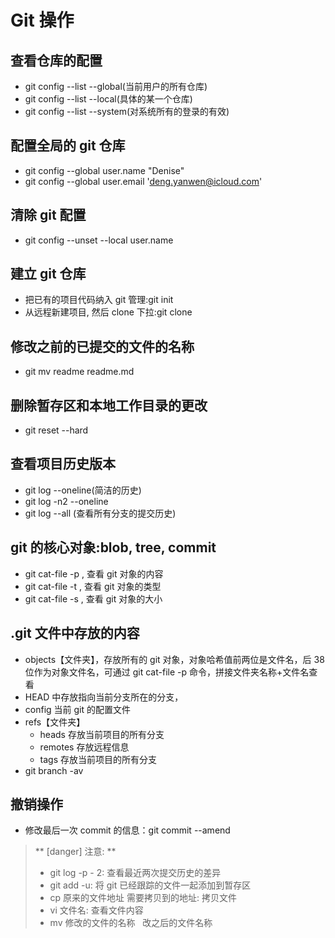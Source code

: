 # Git 操作

## 查看仓库的配置

- git config --list --global(当前用户的所有仓库)
- git config --list --local(具体的某一个仓库)
- git config --list --system(对系统所有的登录的有效)

## 配置全局的 git 仓库

- git config --global user.name "Denise"
- git config --global user.email 'deng.yanwen@icloud.com'

## 清除 git 配置

- git config --unset --local user.name

## 建立 git 仓库

- 把已有的项目代码纳入 git 管理:git init
- 从远程新建项目, 然后 clone 下拉:git clone

## 修改之前的已提交的文件的名称

- git mv readme readme.md

## 删除暂存区和本地工作目录的更改

- git reset --hard

## 查看项目历史版本
- git log --oneline(简洁的历史)
- git log -n2 --oneline
- git log --all (查看所有分支的提交历史)

## git 的核心对象:blob, tree, commit
- git cat-file -p , 查看 git 对象的内容
- git cat-file -t , 查看 git 对象的类型
- git cat-file -s , 查看 git 对象的大小

## .git 文件中存放的内容
- objects【文件夹】，存放所有的 git 对象，对象哈希值前两位是文件名，后 38 位作为对象文件名，可通过 git cat-file -p 命令，拼接文件夹名称+文件名查看
- HEAD 中存放指向当前分支所在的分支，
- config 当前 git 的配置文件
- refs【文件夹】
  - heads 存放当前项目的所有分支
  - remotes 存放远程信息
  - tags 存放当前项目的所有分支
- git branch -av

## 撤销操作
- 修改最后一次 commit 的信息：git commit --amend

> ** [danger] 注意: **
> - git log -p - 2: 查看最近两次提交历史的差异
> - git add -u: 将 git 已经跟踪的文件一起添加到暂存区
> - cp 原来的文件地址 需要拷贝到的地址: 拷贝文件
> - vi 文件名: 查看文件内容
> - mv 修改的文件的名称   改之后的文件名称

